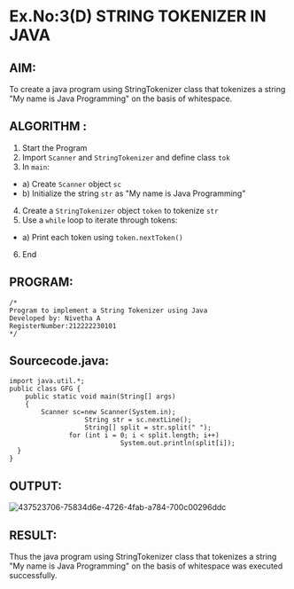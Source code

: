 # Ex.No:3(D) STRING TOKENIZER IN JAVA

## AIM:
To create a java program using StringTokenizer class that tokenizes a string "My name is Java Programming" on the basis of whitespace.

## ALGORITHM :
1.	Start the Program
2.	Import `Scanner` and `StringTokenizer` and define class `tok`
3.	In `main`:
-	a) Create `Scanner` object `sc`
-	b) Initialize the string `str` as "My name is Java Programming"
4.	Create a `StringTokenizer` object `token` to tokenize `str`
5.	Use a `while` loop to iterate through tokens:
-	a) Print each token using `token.nextToken()`
6.	End


## PROGRAM:
 ```
/*
Program to implement a String Tokenizer using Java
Developed by: Nivetha A
RegisterNumber:212222230101  
*/
```

## Sourcecode.java:

```
import java.util.*;
public class GFG {
	public static void main(String[] args)
	{
	    Scanner sc=new Scanner(System.in);
                   String str = sc.nextLine();
                   String[] split = str.split(" ");
           	   for (int i = 0; i < split.length; i++)
                            System.out.println(split[i]);
  }
}

```

## OUTPUT:

![437523706-75834d6e-4726-4fab-a784-700c00296ddc](https://github.com/user-attachments/assets/dd5ac7be-55a9-412d-91d9-10fff6c5c13e)


## RESULT:
Thus the java program using StringTokenizer class that tokenizes a string "My name is Java Programming" on the basis of whitespace was executed successfully.
